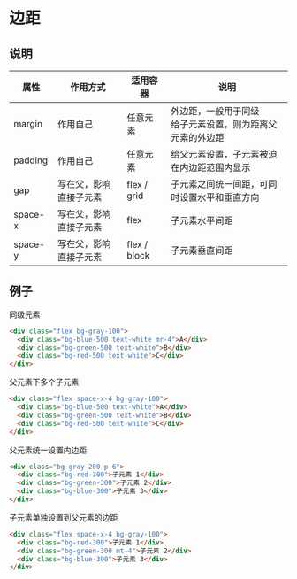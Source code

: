 # 边距

## 说明

| 属性    | 作用方式               | 适用容器     | 说明                                                          |
| ------- | ---------------------- | ------------ | ------------------------------------------------------------- |
| margin  | 作用自己               | 任意元素     | 外边距，一般用于同级</br>给子元素设置，则为距离父元素的外边距 |
| padding | 作用自己               | 任意元素     | 给父元素设置，子元素被迫在内边距范围内显示                    |
| gap     | 写在父，影响直接子元素 | flex / grid  | 子元素之间统一间距，可同时设置水平和垂直方向                  |
| space-x | 写在父，影响直接子元素 | flex         | 子元素水平间距                                                |
| space-y | 写在父，影响直接子元素 | flex / block | 子元素垂直间距                                                |

## 例子

同级元素

```html
<div class="flex bg-gray-100">
  <div class="bg-blue-500 text-white mr-4">A</div>
  <div class="bg-green-500 text-white">B</div>
  <div class="bg-red-500 text-white">C</div>
</div>
```

父元素下多个子元素

```html
<div class="flex space-x-4 bg-gray-100">
  <div class="bg-blue-500 text-white">A</div>
  <div class="bg-green-500 text-white">B</div>
  <div class="bg-red-500 text-white">C</div>
</div>
```

父元素统一设置内边距

```html
<div class="bg-gray-200 p-6">
  <div class="bg-red-300">子元素 1</div>
  <div class="bg-green-300">子元素 2</div>
  <div class="bg-blue-300">子元素 3</div>
</div>
```

子元素单独设置到父元素的边距

```html
<div class="flex space-x-4 bg-gray-100">
  <div class="bg-red-300">子元素 1</div>
  <div class="bg-green-300 mt-4">子元素 2</div>
  <div class="bg-blue-300">子元素 3</div>
</div>
```
